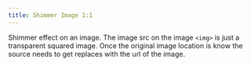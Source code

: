 ```yaml
---
title: Shimmer Image 1:1
---
```


Shimmer effect on an image. The image src on the image `<img>` is just a transparent squared image. Once the original image location is know the source needs to get replaces with the url of the image.